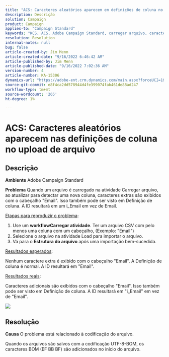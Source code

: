 ```yaml
---
title: "ACS: Caracteres aleatórios aparecem em definições de coluna no upload do arquivo"
description: Descrição
solution: Campaign
product: Campaign
applies-to: "Campaign Standard"
keywords: "KCS, ACS, Adobe Campaign Standard, carregar arquivo, caracteres aleatórios, definições de coluna, Rótulo, ID, arquivo carregado, atividade de carregamento"
resolution: Resolution
internal-notes: null
bug: false
article-created-by: Jim Menn
article-created-date: "9/16/2022 6:46:42 AM"
article-published-by: Jim Menn
article-published-date: "9/16/2022 7:02:36 AM"
version-number: 4
article-number: KA-15306
dynamics-url: "https://adobe-ent.crm.dynamics.com/main.aspx?forceUCI=1&pagetype=entityrecord&etn=knowledgearticle&id=40695b52-8b35-ed11-9db1-0022480866ad"
source-git-commit: e8f4ca2dd578944d4fe399074fab461de88ad247
workflow-type: tm+mt
source-wordcount: '265'
ht-degree: 1%

---
```


# ACS: Caracteres aleatórios aparecem nas definições de coluna no upload de arquivo

## Descrição


<b>Ambiente</b>
Adobe Campaign Standard

<b>Problema</b>
Quando um arquivo é carregado na atividade Carregar arquivo, ao atualizar para detectar uma nova coluna, caracteres extras são exibidos com o cabeçalho &quot;Email&quot;.
Isso também pode ser visto em Definição de coluna.
A ID resultará em um i_Email em vez de Email.

<u>Etapas para reproduzir o problema</u>:

1. Use um <b>workflow</b><b>Carregar atividade</b>.
Ter um arquivo CSV com pelo menos uma coluna com um cabeçalho, (Exemplo: &quot;Email&quot;)
2. Selecione o arquivo na atividade Load para importar o arquivo.
3. Vá para o <b>Estrutura do arquivo</b> após uma importação bem-sucedida.

<u>Resultados esperados</u>:

Nenhum caractere extra é exibido com o cabeçalho &quot;Email&quot;.
A Definição de coluna é normal.
A ID resultará em &quot;Email&quot;.

<u>Resultados reais</u>:

Caracteres adicionais são exibidos com o cabeçalho &quot;Email&quot;.
Isso também pode ser visto em Definição de coluna.
A ID resultará em &quot;i_Email&quot; em vez de &quot;Email&quot;.

![](https://support.neolane.net/nl/jsp/previewFile.jsp?md5=0b4065125940743e01772361c3de7a42&amp;amp;ext=png&amp;amp;contentType=image/png&amp;amp;fileName=Load%20File%20Screen%20shot.png&amp;amp;__sessiontoken=___T6lIC6yifQm9PSg+71ewRkrmB1/tfKMdlN13lb9GkQA1d2ToxnddGEqJttAdN7IYNTQuGId1i+dlfO5r/nPKE5ad+kz0e8dAXoH4VqdvidxXXwq7EkJUIAIA)


## Resolução


<b>Causa</b>
O problema está relacionado à codificação do arquivo.

Quando os arquivos são salvos com a codificação UTF-8-BOM, os caracteres BOM (EF BB BF) são adicionados no início do arquivo.
